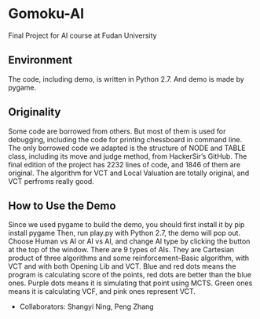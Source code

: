 # Gomoku-AI

Final Project for AI course at Fudan University

## Environment

The code, including demo, is written in Python 2.7. And demo is made by pygame. 

## Originality

Some code are borrowed from others. But most of them is used for debugging, including the code for printing chessboard in command line. The only borrowed code we adapted is the structure of NODE and TABLE class, including its move and judge method, from HackerSir’s GitHub. The final edition of the project has 2232 lines of code, and 1846 of them are original.
The algorithm for VCT and Local Valuation are totally original, and VCT perfroms really good.

## How to Use the Demo

Since we used pygame to build the demo, you should first install it by pip install pygame
Then, run play.py with Python 2.7, the demo will pop out.
Choose Human vs AI or AI vs AI, and change AI type by clicking the button at the top of the window.
There are 9 types of AIs. They are Cartesian product of three algorithms and some reinforcement–Basic algorithm, with VCT and with both Opening Lib and VCT.
Blue and red dots means the program is calculating score of the points, red dots are better than the blue ones. Purple dots means it is simulating that point using MCTS. Green ones means it is calculating VCF, and pink ones represent VCT.

- Collaborators: Shangyi Ning, Peng Zhang
